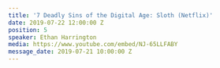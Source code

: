 ```yaml
---
title: '7 Deadly Sins of the Digital Age: Sloth (Netflix)'
date: 2019-07-22 12:00:00 Z
position: 5
speaker: Ethan Harrington
media: https://www.youtube.com/embed/NJ-65LLFABY
message_date: 2019-07-21 10:00:00 Z
---
```


